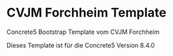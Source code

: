# CVJM Forchheim Template
Concrete5 Bootstrap Template vom CVJM Forchheim

Dieses Template ist für die Concrete5 Version 8.4.0

